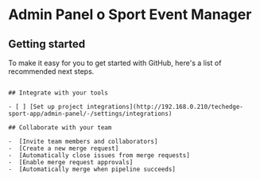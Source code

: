 # Admin Panel o Sport Event Manager



## Getting started

To make it easy for you to get started with GitHub, here's a list of recommended next steps.


```

## Integrate with your tools

- [ ] [Set up project integrations](http://192.168.0.210/techedge-sport-app/admin-panel/-/settings/integrations)

## Collaborate with your team

-  [Invite team members and collaborators]
-  [Create a new merge request]
-  [Automatically close issues from merge requests]
-  [Enable merge request approvals]
-  [Automatically merge when pipeline succeeds]
